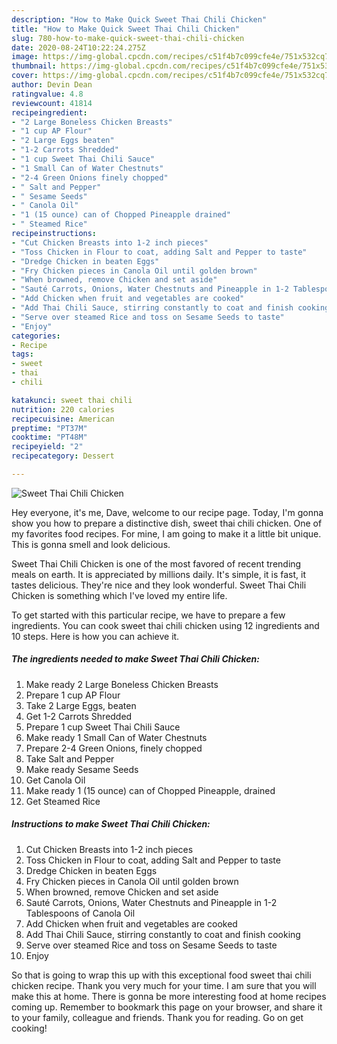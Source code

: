 ```yaml
---
description: "How to Make Quick Sweet Thai Chili Chicken"
title: "How to Make Quick Sweet Thai Chili Chicken"
slug: 780-how-to-make-quick-sweet-thai-chili-chicken
date: 2020-08-24T10:22:24.275Z
image: https://img-global.cpcdn.com/recipes/c51f4b7c099cfe4e/751x532cq70/sweet-thai-chili-chicken-recipe-main-photo.jpg
thumbnail: https://img-global.cpcdn.com/recipes/c51f4b7c099cfe4e/751x532cq70/sweet-thai-chili-chicken-recipe-main-photo.jpg
cover: https://img-global.cpcdn.com/recipes/c51f4b7c099cfe4e/751x532cq70/sweet-thai-chili-chicken-recipe-main-photo.jpg
author: Devin Dean
ratingvalue: 4.8
reviewcount: 41814
recipeingredient:
- "2 Large Boneless Chicken Breasts"
- "1 cup AP Flour"
- "2 Large Eggs beaten"
- "1-2 Carrots Shredded"
- "1 cup Sweet Thai Chili Sauce"
- "1 Small Can of Water Chestnuts"
- "2-4 Green Onions finely chopped"
- " Salt and Pepper"
- " Sesame Seeds"
- " Canola Oil"
- "1 (15 ounce) can of Chopped Pineapple drained"
- " Steamed Rice"
recipeinstructions:
- "Cut Chicken Breasts into 1-2 inch pieces"
- "Toss Chicken in Flour to coat, adding Salt and Pepper to taste"
- "Dredge Chicken in beaten Eggs"
- "Fry Chicken pieces in Canola Oil until golden brown"
- "When browned, remove Chicken and set aside"
- "Sauté Carrots, Onions, Water Chestnuts and Pineapple in 1-2 Tablespoons of Canola Oil"
- "Add Chicken when fruit and vegetables are cooked"
- "Add Thai Chili Sauce, stirring constantly to coat and finish cooking"
- "Serve over steamed Rice and toss on Sesame Seeds to taste"
- "Enjoy"
categories:
- Recipe
tags:
- sweet
- thai
- chili

katakunci: sweet thai chili 
nutrition: 220 calories
recipecuisine: American
preptime: "PT37M"
cooktime: "PT48M"
recipeyield: "2"
recipecategory: Dessert

---
```



![Sweet Thai Chili Chicken](https://img-global.cpcdn.com/recipes/c51f4b7c099cfe4e/751x532cq70/sweet-thai-chili-chicken-recipe-main-photo.jpg)

Hey everyone, it's me, Dave, welcome to our recipe page. Today, I'm gonna show you how to prepare a distinctive dish, sweet thai chili chicken. One of my favorites food recipes. For mine, I am going to make it a little bit unique. This is gonna smell and look delicious.



Sweet Thai Chili Chicken is one of the most favored of recent trending meals on earth. It is appreciated by millions daily. It's simple, it is fast, it tastes delicious. They're nice and they look wonderful. Sweet Thai Chili Chicken is something which I've loved my entire life.


To get started with this particular recipe, we have to prepare a few ingredients. You can cook sweet thai chili chicken using 12 ingredients and 10 steps. Here is how you can achieve it.

<!--inarticleads1-->

##### The ingredients needed to make Sweet Thai Chili Chicken:

1. Make ready 2 Large Boneless Chicken Breasts
1. Prepare 1 cup AP Flour
1. Take 2 Large Eggs, beaten
1. Get 1-2 Carrots Shredded
1. Prepare 1 cup Sweet Thai Chili Sauce
1. Make ready 1 Small Can of Water Chestnuts
1. Prepare 2-4 Green Onions, finely chopped
1. Take  Salt and Pepper
1. Make ready  Sesame Seeds
1. Get  Canola Oil
1. Make ready 1 (15 ounce) can of Chopped Pineapple, drained
1. Get  Steamed Rice




<!--inarticleads2-->

##### Instructions to make Sweet Thai Chili Chicken:

1. Cut Chicken Breasts into 1-2 inch pieces
1. Toss Chicken in Flour to coat, adding Salt and Pepper to taste
1. Dredge Chicken in beaten Eggs
1. Fry Chicken pieces in Canola Oil until golden brown
1. When browned, remove Chicken and set aside
1. Sauté Carrots, Onions, Water Chestnuts and Pineapple in 1-2 Tablespoons of Canola Oil
1. Add Chicken when fruit and vegetables are cooked
1. Add Thai Chili Sauce, stirring constantly to coat and finish cooking
1. Serve over steamed Rice and toss on Sesame Seeds to taste
1. Enjoy




So that is going to wrap this up with this exceptional food sweet thai chili chicken recipe. Thank you very much for your time. I am sure that you will make this at home. There is gonna be more interesting food at home recipes coming up. Remember to bookmark this page on your browser, and share it to your family, colleague and friends. Thank you for reading. Go on get cooking!
